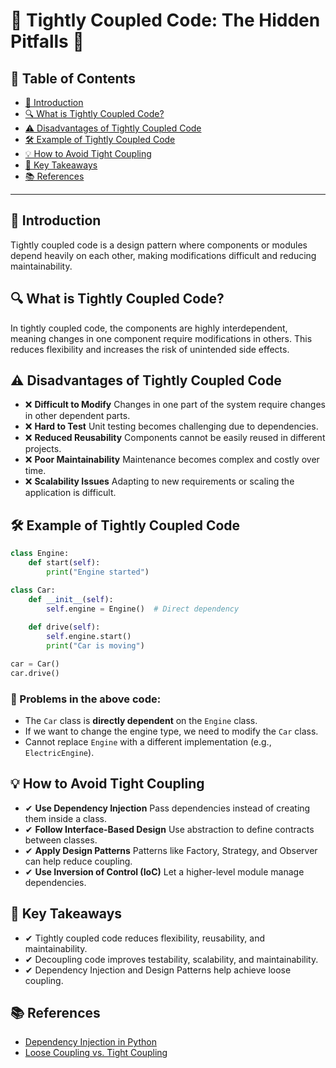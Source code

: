 # 🚨 Tightly Coupled Code: The Hidden Pitfalls 🚨

## 📑 Table of Contents
- [📌 Introduction](#-introduction)
- [🔍 What is Tightly Coupled Code?](#-what-is-tightly-coupled-code)
- [⚠️ Disadvantages of Tightly Coupled Code](#-disadvantages-of-tightly-coupled-code)
- [🛠️ Example of Tightly Coupled Code](#-example-of-tightly-coupled-code)
- [💡 How to Avoid Tight Coupling](#-how-to-avoid-tight-coupling)
- [📌 Key Takeaways](#-key-takeaways)
- [📚 References](#-references)


---
## 📌 Introduction
Tightly coupled code is a design pattern where components or modules depend heavily on each other, making modifications difficult and reducing maintainability.

## 🔍 What is Tightly Coupled Code?
In tightly coupled code, the components are highly interdependent, meaning changes in one component require modifications in others. This reduces flexibility and increases the risk of unintended side effects.

## ⚠️ Disadvantages of Tightly Coupled Code
- ❌ **Difficult to Modify** Changes in one part of the system require changes in other dependent parts.
- ❌ **Hard to Test** Unit testing becomes challenging due to dependencies.
- ❌ **Reduced Reusability** Components cannot be easily reused in different projects.
- ❌ **Poor Maintainability** Maintenance becomes complex and costly over time.
- ❌ **Scalability Issues** Adapting to new requirements or scaling the application is difficult.

## 🛠️ Example of Tightly Coupled Code
```python
class Engine:
    def start(self):
        print("Engine started")

class Car:
    def __init__(self):
        self.engine = Engine()  # Direct dependency
    
    def drive(self):
        self.engine.start()
        print("Car is moving")

car = Car()
car.drive()
```
### 🚨 Problems in the above code:
- The `Car` class is **directly dependent** on the `Engine` class.
- If we want to change the engine type, we need to modify the `Car` class.
- Cannot replace `Engine` with a different implementation (e.g., `ElectricEngine`).

## 💡 How to Avoid Tight Coupling
- ✔ **Use Dependency Injection** Pass dependencies instead of creating them inside a class.
- ✔ **Follow Interface-Based Design** Use abstraction to define contracts between classes.
- ✔ **Apply Design Patterns** Patterns like Factory, Strategy, and Observer can help reduce coupling.
- ✔ **Use Inversion of Control (IoC)** Let a higher-level module manage dependencies.

## 📌 Key Takeaways
- ✔ Tightly coupled code reduces flexibility, reusability, and maintainability.
- ✔ Decoupling code improves testability, scalability, and maintainability.
- ✔ Dependency Injection and Design Patterns help achieve loose coupling.

## 📚 References
- [Dependency Injection in Python](https://realpython.com/python-dependency-injection/)
- [Loose Coupling vs. Tight Coupling](https://www.geeksforgeeks.org/tight-coupling-vs-loose-coupling-in-java/)


